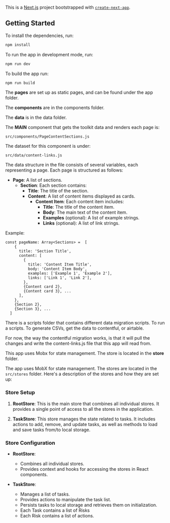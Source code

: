 This is a [Next.js](https://nextjs.org/) project bootstrapped
with [`create-next-app`](https://github.com/vercel/next.js/tree/canary/packages/create-next-app).

## Getting Started

To install the dependencies, run:

```bash
npm install
```

To run the app in development mode, run:

```bash
npm run dev
```

To build the app run:

```bash 
npm run build
``` 

The **pages** are set up as static pages, and can be found under the app folder.

The **components** are in the components folder.

The **data** is in the data folder.

The **MAIN** component that gets the toolkit data and renders each page is:

```
src/components/PageContentSections.js
``` 

The dataset for this component is under:

``` 
src/data/content-links.js
``` 

The data structure in the file consists of several variables, each representing a page. Each page is structured as
follows:

- **Page**: A list of sections.
    - **Section**: Each section contains:
        - **Title**: The title of the section.
        - **Content**: A list of content items displayed as cards.
            - **Content Item**: Each content item includes:
                - **Title**: The title of the content item.
                - **Body**: The main text of the content item.
                - **Examples** (optional): A list of example strings.
                - **Links** (optional): A list of link strings.

Example:

```
const pageName: Array<Sections> =  [
    {
      title: 'Section Title',
      content: [
        {
          title: 'Content Item Title',
          body: 'Content Item Body',
          examples: ['Example 1', 'Example 2'],
          links: ['Link 1', 'Link 2'],
        }, 
        {Content card 2}, 
        {Content card 3}, ...
      ],
    }, 
    {Section 2}, 
    {Section 3}, ...
  ]
```

There is a scripts folder that contains different data migration scripts. To run a scripts. To generate CSVs, get the
data to contentful, or airtable.

For now, the way the contentful migration works, is that it will pull the changes and write the content-links.js file
that this app will read from.

This app uses Mobx for state management. The store is located in the **store** folder.

The app uses MobX for state management. The stores are located in the `src/stores` folder. Here's a description of the
stores and how they are set up:

### Store Setup

1. **RootStore**: This is the main store that combines all individual stores. It provides a single point of access to
   all the stores in the application.

2. **TaskStore**: This store manages the state related to tasks. It includes actions to add, remove, and update tasks,
   as well as methods to load and save tasks from/to local storage.

### Store Configuration

- **RootStore**:
    - Combines all individual stores.
    - Provides context and hooks for accessing the stores in React components.

- **TaskStore**:
    - Manages a list of tasks.
    - Provides actions to manipulate the task list.
    - Persists tasks to local storage and retrieves them on initialization.
    - Each Task contains a list of Risks
    - Each Risk contains a list of actions.

